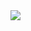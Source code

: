 <a href="https://portal.azure.com/#create/Microsoft.Template/uri/https%3A%2F%2Fraw.githubusercontent.com%2Fwadstromtech%2Fsentinel%2Fmaster%2FPlaybooks%2FRecordedFuture%2FtiIndicators%2FIP%20TI%2FIPCurrentC2%2FAlerting%2Ftemplate.json" target="_blank">
    <img src="https://aka.ms/deploytoazurebutton""/>
</a>
